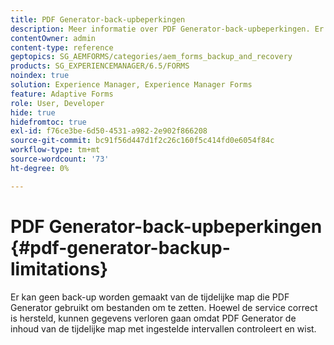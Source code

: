 ```yaml
---
title: PDF Generator-back-upbeperkingen
description: Meer informatie over PDF Generator-back-upbeperkingen. Er kan geen back-up worden gemaakt van de tijdelijke map die PDF Generator gebruikt, omdat de inhoud met ingestelde intervallen wordt gewist.
contentOwner: admin
content-type: reference
geptopics: SG_AEMFORMS/categories/aem_forms_backup_and_recovery
products: SG_EXPERIENCEMANAGER/6.5/FORMS
noindex: true
solution: Experience Manager, Experience Manager Forms
feature: Adaptive Forms
role: User, Developer
hide: true
hidefromtoc: true
exl-id: f76ce3be-6d50-4531-a982-2e902f866208
source-git-commit: bc91f56d447d1f2c26c160f5c414fd0e6054f84c
workflow-type: tm+mt
source-wordcount: '73'
ht-degree: 0%

---
```


# PDF Generator-back-upbeperkingen {#pdf-generator-backup-limitations}

Er kan geen back-up worden gemaakt van de tijdelijke map die PDF Generator gebruikt om bestanden om te zetten. Hoewel de service correct is hersteld, kunnen gegevens verloren gaan omdat PDF Generator de inhoud van de tijdelijke map met ingestelde intervallen controleert en wist.
